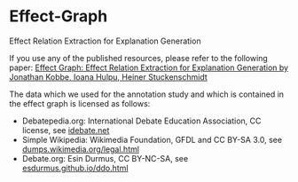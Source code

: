 # Effect-Graph
Effect Relation Extraction for Explanation Generation

If you use any of the published resources, please refer to the following paper:
[Effect Graph: Effect Relation Extraction for Explanation Generation by Jonathan Kobbe, Ioana Hulpu, Heiner Stuckenschmidt](https://aclanthology.org/2023.nlrse-1.9/)

The data which we used for the annotation study and which is contained in the effect graph is licensed as follows:
- Debatepedia.org: International Debate Education Association, CC license, see [idebate.net](https://idebate.net/)
- Simple Wikipedia: Wikimedia Foundation, GFDL and CC BY-SA 3.0, see [dumps.wikimedia.org/legal.html](https://dumps.wikimedia.org/legal.html)
- Debate.org: Esin Durmus, CC BY-NC-SA, see [esdurmus.github.io/ddo.html](https://esdurmus.github.io/ddo.html)
